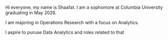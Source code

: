 Hi everyone, my name is Shaafat. I am a sophomore at Columbia University graduating in May 2026. 

I am majoring in Operations Research with a focus on Analytics. 

I aspire to puruse Data Analytics and roles related to that 
